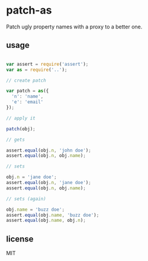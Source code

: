 
# patch-as

Patch ugly property names with a proxy to a better one.

## usage

```js

var assert = require('assert');
var as = require('..');

// create patch

var patch = as({
  'n': 'name',
  'e': 'email'
});

// apply it

patch(obj);

// gets

assert.equal(obj.n, 'john doe');
assert.equal(obj.n, obj.name);

// sets

obj.n = 'jane doe';
assert.equal(obj.n, 'jane doe');
assert.equal(obj.n, obj.name);

// sets (again)

obj.name = 'buzz doe';
assert.equal(obj.name, 'buzz doe');
assert.equal(obj.name, obj.n);

```

## license

MIT